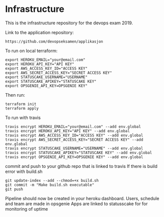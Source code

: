 # Infrastructure

This is the infrastructure repository for the devops exam 2019.

Link to the application repository:

~~~~
https://github.com/devopseksamen/applikasjon
~~~~

To run on local terraform:

~~~~
export HEROKU_EMAIL="your@email.com"
export HEROKU_API_KEY="API KEY"
export AWS_ACCESS_KEY_ID="ACCESS KEY"
export AWS_SECRET_ACCESS_KEY="SECRET ACCESS KEY"
export STATUSCAKE_USERNAME="USERNAME"
export STATUSCAKE_APIKEY="STATUSCAKE KEY"
export OPSGENIE_API_KEY=OPSGENIE KEY"
~~~~
Then run: 

~~~~
terraform init
terraform apply
~~~~

To run with travis 
~~~~
travis encrypt HEROKU_EMAIL="your@email.com" --add env.global
travis encrypt HEROKU_API_KEY="API KEY" --add env.global
travis encrypt AWS_ACCESS_KEY_ID="ACCESS KEY" --add env.global
travis encrypt AWS_SECRET_ACCESS_KEY="SECRET ACCESS KEY" --add env.global
travis encrypt STATUSCAKE_USERNAME="USERNAME" --add env.global
travis encrypt STATUSCAKE_APIKEY="STATUSCAKE KEY" --add env.global
travis encrypt OPSGENIE_API_KEY=OPSGENIE KEY" --add env.global
~~~~
commit and push to your github repo that is linked to travis
If there is build error with build.sh

~~~~
git update-index --add --chmod=+x build.sh
git commit -m "Make build.sh executable"
git push 
~~~~

Pipeline should now  be created in your heroku dashboard.
Users, schedule and team are made in opsgenie
Apps are linked to statusscake for for monitoring of uptime
